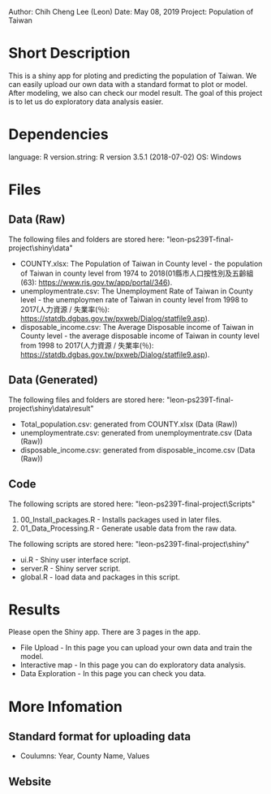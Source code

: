 Author: Chih Cheng Lee (Leon)
Date: May 08, 2019
Project: Population of Taiwan

# Short Description
This is a shiny app for ploting and predicting the population of Taiwan. 
We can easily upload our own data with a standard format to plot or model. After modeling, we also can check our model result. 
The goal of this project is to let us do exploratory data analysis easier. 

# Dependencies
language: R
version.string: R version 3.5.1 (2018-07-02)
OS: Windows

# Files
## Data (Raw)
The following files and folders are stored here: "leon-ps239T-final-project\shiny\data"

* COUNTY.xlsx: The Population of Taiwan in County level - the population of Taiwan in county level from 1974 to 2018(01縣市人口按性別及五齡組(63): https://www.ris.gov.tw/app/portal/346). 
* unemploymentrate.csv: The Unemployment Rate of Taiwan in County level - the unemploymen rate of Taiwan in county level from 1998 to 2017(人力資源 / 失業率(％): https://statdb.dgbas.gov.tw/pxweb/Dialog/statfile9.asp). 
* disposable_income.csv: The Average Disposable income of Taiwan in County level - the average disposable income of Taiwan in county level from 1998 to 2017(人力資源 / 失業率(％): https://statdb.dgbas.gov.tw/pxweb/Dialog/statfile9.asp). 

## Data (Generated)
The following files and folders are stored here: "leon-ps239T-final-project\shiny\data\result"

* Total_population.csv: generated from COUNTY.xlsx (Data (Raw))
* unemploymentrate.csv: generated from unemploymentrate.csv (Data (Raw))
* disposable_income.csv: generated from disposable_income.csv (Data (Raw))

## Code
The following scripts are stored here: "leon-ps239T-final-project\Scripts"

1. 00_Install_packages.R - Installs packages used in later files.
2. 01_Data_Processing.R - Generate usable data from the raw data. 

The following scripts are stored here: "leon-ps239T-final-project\shiny"

* ui.R - Shiny user interface script. 
* server.R - Shiny server script. 
* global.R - load data and packages in this script. 

# Results
Please open the Shiny app. 
There are 3 pages in the app. 

* File Upload - In this page you can upload your own data and train the model. 
* Interactive map - In this page you can do exploratory data analysis. 
* Data Exploration - In this page you can check you data. 

# More Infomation
## Standard format for uploading data
* Coulumns: Year, County Name, Values

## Website
